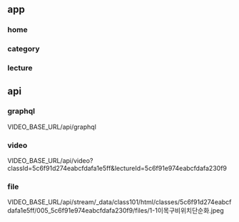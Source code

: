 
## app

### home

### category

### lecture


## api

### graphql
VIDEO_BASE_URL/api/graphql

### video
VIDEO_BASE_URL/api/video?classId=5c6f91d274eabcfdafa1e5ff&lectureId=5c6f91e974eabcfdafa230f9

### file
VIDEO_BASE_URL/api/stream/_data/class101/html/classes/5c6f91d274eabcfdafa1e5ff/005_5c6f91e974eabcfdafa230f9/files/1-1이목구비위치단순화.jpeg
